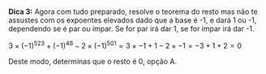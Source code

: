 **Dica 3:** Agora com tudo preparado, resolve o teorema do resto mas não te assustes com os expoentes elevados dado que a base é -1, e dará 1 ou -1, dependendo se é par ou ímpar. Se for par irá dar 1, se for ímpar irá dar -1.

$3 × (-1)^{523} + (-1)^{48} - 2 × (-1)^{501} = 3 × -1 + 1 - 2 × -1 = -3 + 1 + 2 = 0$

Deste modo, determinas que o resto é 0, opção A.
